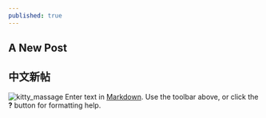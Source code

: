 ```yaml
---
published: true
---
```



## A New Post
## 中文新帖

![kitty_massage]({{site.baseurl}}/http://45.media.tumblr.com/tumblr_m0snswMAV71qjbsw8o1_500.gif)
Enter text in [Markdown](http://daringfireball.net/projects/markdown/). Use the toolbar above, or click the **?** button for formatting help.
